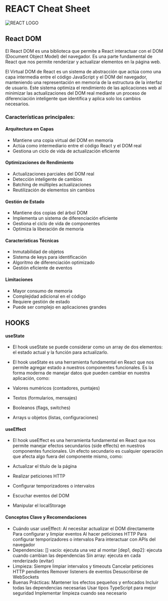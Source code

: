 # REACT Cheat Sheet 

![REACT LOGO](https://imgs.search.brave.com/-wRYfmc8MFTE9dYoFBioZSxfu45QaJyuKfJ3h68gZGM/rs:fit:860:0:0:0/g:ce/aHR0cHM6Ly9jZG40/Lmljb25maW5kZXIu/Y29tL2RhdGEvaWNv/bnMvbG9nb3MtMy82/MDAvUmVhY3QuanNf/bG9nby01MTIucG5n)

## React DOM

El React DOM es una biblioteca que permite a React interactuar con el DOM (Document Object Model) del navegador. Es una parte fundamental de React que nos permite renderizar y actualizar elementos en la página web.

El Virtual DOM de React es un sistema de abstracción que actúa como una capa intermedia entre el código JavaScript y el DOM del navegador, manteniendo una representación en memoria de la estructura de la interfaz de usuario. Este sistema optimiza el rendimiento de las aplicaciones web al minimizar las actualizaciones del DOM real mediante un proceso de diferenciación inteligente que identifica y aplica solo los cambios necesarios.

### Características principales:

#### Arquitectura en Capas
- Mantiene una copia virtual del DOM en memoria
- Actúa como intermediario entre el código React y el DOM real
- Gestiona un ciclo de vida de actualización eficiente

#### Optimizaciones de Rendimiento
- Actualizaciones parciales del DOM real
- Detección inteligente de cambios
- Batching de múltiples actualizaciones
- Reutilización de elementos sin cambios

#### Gestión de Estado
- Mantiene dos copias del árbol DOM
- Implementa un sistema de diferenciación eficiente
- Gestiona el ciclo de vida de componentes
- Optimiza la liberación de memoria

#### Características Técnicas
- Inmutabilidad de objetos
- Sistema de keys para identificación
- Algoritmo de diferenciación optimizado
- Gestión eficiente de eventos

#### Limitaciones
- Mayor consumo de memoria
- Complejidad adicional en el código
- Requiere gestión de estado
- Puede ser complejo en aplicaciones grandes



## HOOKS


#### useState 

* El hook useState se puede considerar como un array de dos elementos: el estado actual y la función para actualizarlo. 

* El hook useState es una herramienta fundamental en React que nos permite agregar estado a nuestros componentes funcionales. Es la forma moderna de manejar datos que pueden cambiar en nuestra aplicación, como:

* Valores numéricos (contadores, puntajes)
* Textos (formularios, mensajes)
* Booleanos (flags, switches)
* Arrays u objetos (listas, configuraciones)

#### useEffect


* El hook useEffect es una herramienta fundamental en React que nos permite manejar efectos secundarios (side effects) en nuestros componentes funcionales. Un efecto secundario es cualquier operación que afecta algo fuera del componente mismo, como:

* Actualizar el título de la página
* Realizar peticiones HTTP
* Configurar temporizadores o intervalos
* Escuchar eventos del DOM
* Manipular el localStorage


#### Conceptos Clave y Recomendaciones
* Cuándo usar useEffect:
Al necesitar actualizar el DOM directamente
Para configurar y limpiar eventos
Al hacer peticiones HTTP
Para configurar temporizadores o intervalos
Para interactuar con APIs del navegador
* Dependencias:
[] vacío: ejecuta una vez al montar
[dep1, dep2]: ejecuta cuando cambian las dependencias
Sin array: ejecuta en cada renderizado (evitar)
* Limpieza:
Siempre limpiar intervalos y timeouts
Cancelar peticiones HTTP pendientes
Remover listeners de eventos
Desuscribirse de WebSockets
* Buenas Prácticas:
Mantener los efectos pequeños y enfocados
Incluir todas las dependencias necesarias
Usar tipos TypeScript para mejor seguridad
Implementar limpieza cuando sea necesario